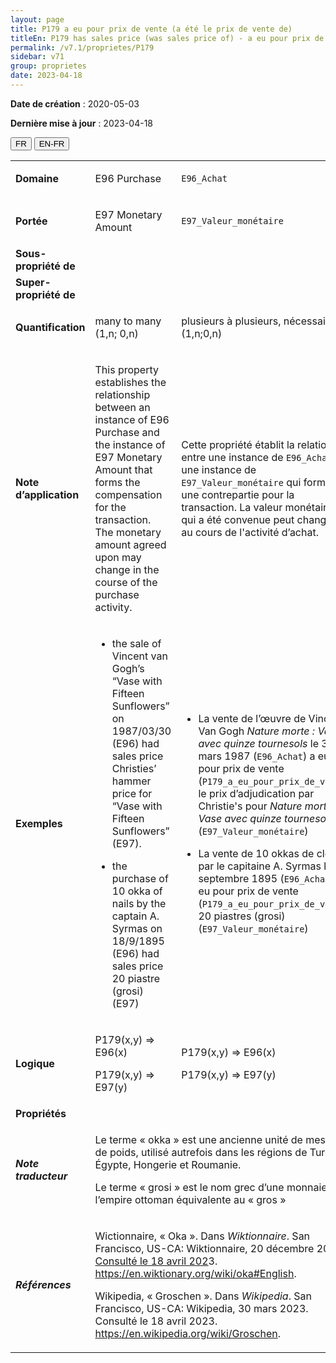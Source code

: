 ```yaml
---
layout: page
title: P179 a eu pour prix de vente (a été le prix de vente de)
titleEn: P179 has sales price (was sales price of) - a eu pour prix de vente (a été le prix de vente de)
permalink: /v7.1/proprietes/P179
sidebar: v71
group: proprietes
date: 2023-04-18
---
```


**Date de création** : 2020-05-03

**Dernière mise à jour** : 2023-04-18

<div class="lang-buttons">
  <button id="fr" class="activate">FR</button>
  <button id="en-fr">EN-FR</button>
</div>

<table>
<tbody>
<tr>
<td><strong>Domaine</strong></td>
<td class="en">
<p>E96 Purchase</p>
</td>
<td>
<p><code class="language-plaintext highlighter-rouge">E96_Achat</code></p>
</td>
</tr>
<tr>
<td><strong>Portée</strong></td>
<td class="en">
<p>E97 Monetary Amount</p>
</td>
<td>
<p><code class="language-plaintext highlighter-rouge">E97_Valeur_monétaire</code></p>
</td>
</tr>
<tr>
<td><strong>Sous-propriété de</strong></td>
<td class="en">
</td>
<td>
</td>
</tr>
<tr>
<td><strong>Super-propriété de</strong></td>
<td class="en">
</td>
<td>
</td>
</tr>
<tr>
<td><strong>Quantification</strong></td>
<td class="en">
<p>many to many (1,n; 0,n)</p>
</td>
<td>
<p>plusieurs à plusieurs, nécessaire (1,n;0,n)</p>
</td>
</tr>
<tr>
<td><strong>Note d’application</strong></td>
<td class="en">
<p>This property establishes the relationship between an instance of E96 Purchase and the instance of E97 Monetary Amount that forms the compensation for the transaction. The monetary amount agreed upon may change in the course of the purchase activity.</p>
</td>
<td>
<p>Cette propriété établit la relation entre une instance de <code class="language-plaintext highlighter-rouge">E96_Achat</code> et une instance de <code class="language-plaintext highlighter-rouge">E97_Valeur_monétaire</code> qui forme une contrepartie pour la transaction. La valeur monétaire qui a été convenue peut changer au cours de l'activité d’achat.</p>
</td>
</tr>
<tr>
<td><strong>Exemples</strong></td>
<td class="en">
<ul>
<li><p>the sale of Vincent van Gogh’s “Vase with Fifteen Sunflowers” on 1987/03/30 (E96) had sales price Christies’ hammer price for “Vase with Fifteen Sunflowers” (E97).</p>
</li>
<li><p>the purchase of 10 okka of nails by the captain A. Syrmas on 18/9/1895 (E96) had sales price 20 piastre (grosi) (E97)</p>
</li>
</ul>
</td>
<td>
<ul>
<li><p>La vente de l’œuvre de Vincent Van Gogh <em>Nature morte : Vase avec quinze tournesols</em> le 30 mars 1987 (<code class="language-plaintext highlighter-rouge">E96_Achat</code>) a eu pour prix de vente (<code class="language-plaintext highlighter-rouge">P179_a_eu_pour_prix_de_vente</code>) le prix d’adjudication par Christie's pour <em>Nature morte : Vase avec quinze tournesols</em> (<code class="language-plaintext highlighter-rouge">E97_Valeur_monétaire</code>)</p>
</li>
<li><p>La vente de 10 okkas de clous par le capitaine A. Syrmas le 18 septembre 1895 (<code class="language-plaintext highlighter-rouge">E96_Achat</code>) a eu pour prix de vente (<code class="language-plaintext highlighter-rouge">P179_a_eu_pour_prix_de_vente</code>) 20 piastres (grosi) (<code class="language-plaintext highlighter-rouge">E97_Valeur_monétaire</code>)</p>
</li>
</ul>
</td>
</tr>
<tr>
<td><strong>Logique</strong></td>
<td class="en">
<p>P179(x,y) ⇒ E96(x)</p>
<p>P179(x,y) ⇒ E97(y)</p>
</td>
<td>
<p>P179(x,y) ⇒ E96(x)</p>
<p>P179(x,y) ⇒ E97(y)</p>
</td>
</tr>
<tr>
<td><strong>Propriétés</strong></td>
<td class="en">
</td>
<td>
</td>
</tr>
<tr>
<td><strong><em>Note traducteur</em></strong></td>
<td colspan="2">
<p>Le terme « okka » est une ancienne unité de mesure de poids, utilisé autrefois dans les régions de Turquie, Égypte, Hongerie et Roumanie.</p>
<p>Le terme « grosi » est le nom grec d’une monnaie de l’empire ottoman équivalente au « gros »</p>
</td>
</tr>
<tr>
<td><strong><em>Références</em></strong></td>
<td colspan="2">
<p>Wictionnaire, « Oka ». Dans <em>Wiktionnaire</em>. San Francisco, US-CA: Wiktionnaire, 20 décembre 2022.<a href="https://fr.wikipedia.org/wiki/Univers_du_discours"><span class="underline"> Consulté le 18 avril 202</span></a>3. <a href="https://en.wiktionary.org/wiki/oka#English"><span class="underline">https://en.wiktionary.org/wiki/oka#English</span></a>. </p>
<p>Wikipedia, « Groschen ». Dans <em>Wikipedia</em>. San Francisco, US-CA: Wikipedia, 30 mars 2023. Consulté le 18 avril 2023. <a href="https://en.wikipedia.org/wiki/Groschen"><span class="underline">https://en.wikipedia.org/wiki/Groschen</span></a>.</p>
</td>
</tr>
</tbody>
</table>

				